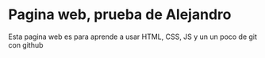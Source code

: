 # Pagina web, prueba de Alejandro

Esta pagina web es para aprende a usar HTML, CSS, JS y un un poco de git con github